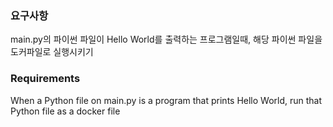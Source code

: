 ### 요구사항 
main.py의 파이썬 파일이 Hello World를 출력하는 프로그램일때, 해당 파이썬 파일을 도커파일로 실행시키기

### Requirements
When a Python file on main.py is a program that prints Hello World, run that Python file as a docker file